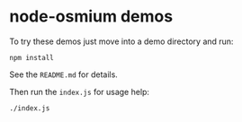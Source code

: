 # node-osmium demos

To try these demos just move into a demo directory and run:

    npm install

See the `README.md` for details.

Then run the `index.js` for usage help:

    ./index.js

    
